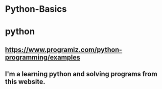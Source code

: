 # Python-Basics
# python

## https://www.programiz.com/python-programming/examples
## I'm a learning python and solving programs from this website.
